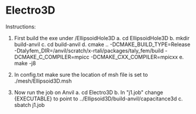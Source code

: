 # Electro3D

Instructions:

1. First build the exe under /EllipsoidHole3D
   a. cd EllipsoidHole3D
   b. mkdir build-anvil
   c. cd build-anvil
   d. cmake .. -DCMAKE_BUILD_TYPE=Release -Dtalyfem_DIR=/anvil/scratch/x-rtali/packages/taly_fem/build -DCMAKE_C_COMPILER=mpicc -DCMAKE_CXX_COMPILER=mpicxx
   e. make -j8

2. In config.txt make sure the location of msh file is set to ./mesh/Ellipsoid3D.msh

3. Now run the job on Anvil
   a. cd Electro3D
   b. In "j1.job" change {EXECUTABLE} to point to ../Ellipsoid3D/build-anvil/capacitance3d
   c. sbatch j1.job
